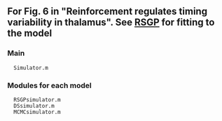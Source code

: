 
## For Fig. 6 in "Reinforcement regulates timing variability in thalamus". See [RSGP](https://github.com/wangjing0/RSGP) for fitting to the model

  ### Main
      Simulator.m 
  ### Modules for each model
      RSGPsimulator.m
      DSsimulator.m
      MCMCsimulator.m

